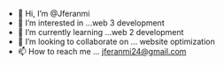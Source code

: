 - 👋 Hi, I’m @Jferanmi
- 👀 I’m interested in ...web 3 development
- 🌱 I’m currently learning ...web 2 development
- 💞️ I’m looking to collaborate on ... website optimization
- 📫 How to reach me ... jferanmi24@gmail.com

<!---
Jferanmi/Jferanmi is a ✨ special ✨ repository because its `README.md` (this file) appears on your GitHub profile.
You can click the Preview link to take a look at your changes.
--->
